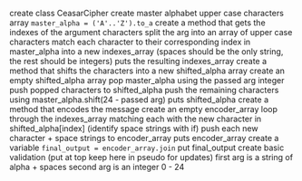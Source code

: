 create class CeasarCipher
create master alphabet upper case characters array ```master_alpha = ('A'..'Z').to_a```
create a method that gets the indexes of the argument characters
  split the arg into an array of upper case characters
  match each character to their corresponding index in master_alpha into a new indexes_array
    (spaces should be the only string, the rest should be integers)
  puts the resulting indexes_array
create a method that shifts the characters into a new shifted_alpha array
  create an empty shifted_alpha array
  pop master_alpha using the passed arg integer
  push popped characters to shifted_alpha
  push the remaining characters using master_alpha.shift(24 - passed arg)
  puts shifted_alpha
create a method that encodes the message
  create an empty encoder_array
  loop through the indexes_array matching each with the new character in shifted_alpha[index]
    (identify space strings with if)
  push each new character + space strings to encoder_array
  puts encoder_array
create a variable ```final_output = encoder_array.join```
put final_output
create basic validation (put at top keep here in pseudo for updates)
  first arg is a string of alpha + spaces
  second arg is an integer 0 - 24
